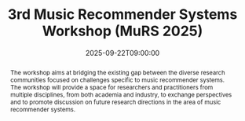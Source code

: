 ---
title: "3rd Music Recommender Systems Workshop (MuRS 2025)"
cms_exclude: true
type: talks

draft: false
reading_time: false  # Show estimated reading time?
share: true  # Show social sharing links?
profile: false  # Show author profile?
commentable: false  # Allow visitors to comment? Supported by the Page, Post, and Docs content types.
editable: false  # Allow visitors to edit the page? Supported by the Page, Post, and Docs content types.

event: "3rd Music Recommender Systems Workshop (MuRS 2025), co-located with RecSys 2025"
event_url: "https://sites.google.com/view/murs-2025"

location:  O2 universum Convention Center
address:
#  street: 
  city: Prague
#  region: WA
#  postcode: '1080'
  country: Czech Republic

summary: 3rd Music Recommender Systems Workshop (MuRS 2025), co-located with RecSys 2025.
abstract: "The workshop aims at bridging the existing gap between the diverse research communities focused on challenges specific to music recommender systems. The workshop will provide a space for researchers and practitioners from multiple disciplines, from both academia and industry, to exchange perspectives and to promote discussion on future research directions in the area of music recommender systems."

# Talk start and end times.
#   End time can optionally be hidden by prefixing the line with `#`.
date: "2025-09-22T09:00:00" #-05:00"
#date_end: "2025-09-22T17:30:00" #-05:00"
all_day: true

# Schedule page publish date (NOT talk date).
publishDate: "2025-04-05T00:00:00Z"

authors:
- Andrés Ferraro
- Lorenzo Porcaro
- Christine Bauer
tags: [workshop, MuRS, music, music recommender systems, music information retrieval, MIR, recommender systems, RecSys, GenAI]
categories:
  - event

# Is this a featured talk? (true/false)
featured: false

image:
#  caption: 'Image credit: [**Unsplash**](https://unsplash.com/photos/bzdhc5b3Bxs)'
  focal_point: Smart
  preview_only: false
  placement: 1

projects: []
---